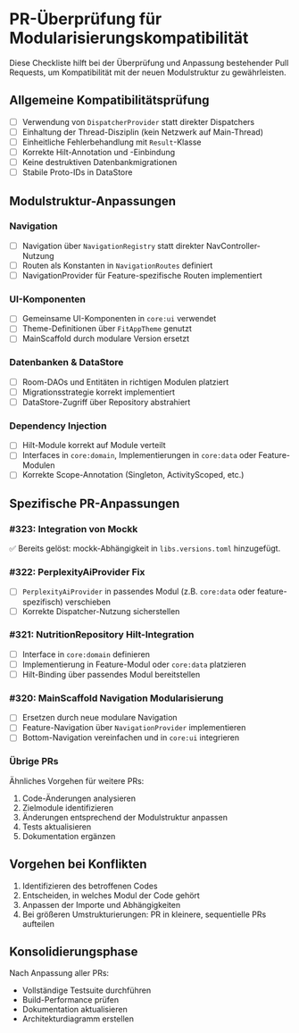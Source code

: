 # PR-Überprüfung für Modularisierungskompatibilität

Diese Checkliste hilft bei der Überprüfung und Anpassung bestehender Pull Requests, um Kompatibilität mit der neuen Modulstruktur zu gewährleisten.

## Allgemeine Kompatibilitätsprüfung

- [ ] Verwendung von `DispatcherProvider` statt direkter Dispatchers
- [ ] Einhaltung der Thread-Disziplin (kein Netzwerk auf Main-Thread)
- [ ] Einheitliche Fehlerbehandlung mit `Result`-Klasse
- [ ] Korrekte Hilt-Annotation und -Einbindung
- [ ] Keine destruktiven Datenbankmigrationen
- [ ] Stabile Proto-IDs in DataStore

## Modulstruktur-Anpassungen

### Navigation

- [ ] Navigation über `NavigationRegistry` statt direkter NavController-Nutzung
- [ ] Routen als Konstanten in `NavigationRoutes` definiert
- [ ] NavigationProvider für Feature-spezifische Routen implementiert

### UI-Komponenten

- [ ] Gemeinsame UI-Komponenten in `core:ui` verwendet
- [ ] Theme-Definitionen über `FitAppTheme` genutzt
- [ ] MainScaffold durch modulare Version ersetzt

### Datenbanken & DataStore

- [ ] Room-DAOs und Entitäten in richtigen Modulen platziert
- [ ] Migrationsstrategie korrekt implementiert
- [ ] DataStore-Zugriff über Repository abstrahiert

### Dependency Injection

- [ ] Hilt-Module korrekt auf Module verteilt
- [ ] Interfaces in `core:domain`, Implementierungen in `core:data` oder Feature-Modulen
- [ ] Korrekte Scope-Annotation (Singleton, ActivityScoped, etc.)

## Spezifische PR-Anpassungen

### #323: Integration von Mockk

✅ Bereits gelöst: mockk-Abhängigkeit in `libs.versions.toml` hinzugefügt.

### #322: PerplexityAiProvider Fix

- [ ] `PerplexityAiProvider` in passendes Modul (z.B. `core:data` oder feature-spezifisch) verschieben
- [ ] Korrekte Dispatcher-Nutzung sicherstellen

### #321: NutritionRepository Hilt-Integration

- [ ] Interface in `core:domain` definieren
- [ ] Implementierung in Feature-Modul oder `core:data` platzieren
- [ ] Hilt-Binding über passendes Modul bereitstellen

### #320: MainScaffold Navigation Modularisierung

- [ ] Ersetzen durch neue modulare Navigation
- [ ] Feature-Navigation über `NavigationProvider` implementieren
- [ ] Bottom-Navigation vereinfachen und in `core:ui` integrieren

### Übrige PRs

Ähnliches Vorgehen für weitere PRs:

1. Code-Änderungen analysieren
2. Zielmodule identifizieren
3. Änderungen entsprechend der Modulstruktur anpassen
4. Tests aktualisieren
5. Dokumentation ergänzen

## Vorgehen bei Konflikten

1. Identifizieren des betroffenen Codes
2. Entscheiden, in welches Modul der Code gehört
3. Anpassen der Importe und Abhängigkeiten
4. Bei größeren Umstrukturierungen: PR in kleinere, sequentielle PRs aufteilen

## Konsolidierungsphase

Nach Anpassung aller PRs:

- Vollständige Testsuite durchführen
- Build-Performance prüfen
- Dokumentation aktualisieren
- Architekturdiagramm erstellen